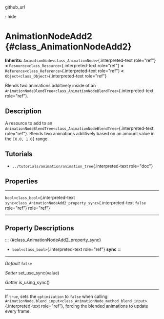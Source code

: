 github\_url

:   hide

AnimationNodeAdd2 {#class_AnimationNodeAdd2}
=================

**Inherits:** `AnimationNode<class_AnimationNode>`{.interpreted-text
role="ref"} **\<** `Resource<class_Resource>`{.interpreted-text
role="ref"} **\<** `Reference<class_Reference>`{.interpreted-text
role="ref"} **\<** `Object<class_Object>`{.interpreted-text role="ref"}

Blends two animations additively inside of an
`AnimationNodeBlendTree<class_AnimationNodeBlendTree>`{.interpreted-text
role="ref"}.

Description
-----------

A resource to add to an
`AnimationNodeBlendTree<class_AnimationNodeBlendTree>`{.interpreted-text
role="ref"}. Blends two animations additively based on an amount value
in the `[0.0, 1.0]` range.

Tutorials
---------

-   `../tutorials/animation/animation_tree`{.interpreted-text
    role="doc"}

Properties
----------

  -------------------------------------- ----------------------------------------------------------------- ---------
  `bool<class_bool>`{.interpreted-text   `sync<class_AnimationNodeAdd2_property_sync>`{.interpreted-text   `false`
  role="ref"}                            role="ref"}                                                       

  -------------------------------------- ----------------------------------------------------------------- ---------

Property Descriptions
---------------------

::: {#class_AnimationNodeAdd2_property_sync}
-   `bool<class_bool>`{.interpreted-text role="ref"} **sync**
:::

  ----------- -----------------------
  *Default*   `false`

  *Setter*    set\_use\_sync(value)

  *Getter*    is\_using\_sync()
  ----------- -----------------------

If `true`, sets the `optimization` to `false` when calling
`AnimationNode.blend_input<class_AnimationNode_method_blend_input>`{.interpreted-text
role="ref"}, forcing the blended animations to update every frame.
